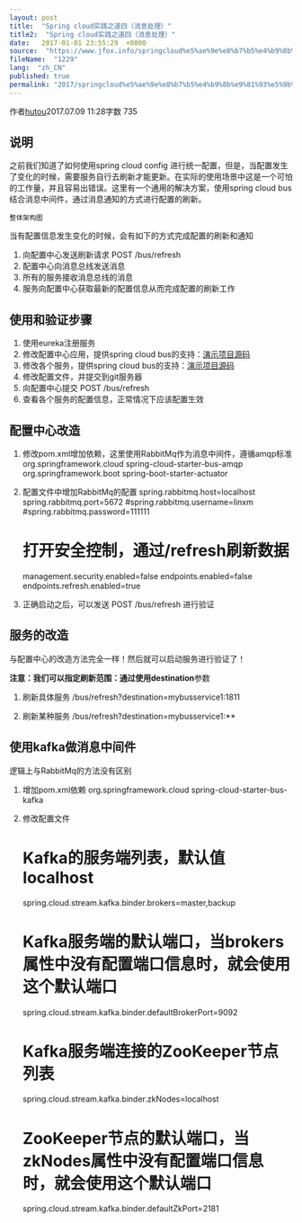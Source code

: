 ```yaml
---
layout: post
title:  "Spring cloud实践之道四（消息处理）"
title2:  "Spring cloud实践之道四（消息处理）"
date:   2017-01-01 23:55:29  +0800
source:  "https://www.jfox.info/springcloud%e5%ae%9e%e8%b7%b5%e4%b9%8b%e9%81%93%e5%9b%9b%e6%b6%88%e6%81%af%e5%a4%84%e7%90%86.html"
fileName:  "1229"
lang:  "zh_CN"
published: true
permalink: "2017/springcloud%e5%ae%9e%e8%b7%b5%e4%b9%8b%e9%81%93%e5%9b%9b%e6%b6%88%e6%81%af%e5%a4%84%e7%90%86.html"
---
```


作者[hutou](/u/67378d2013bb)2017.07.09 11:28字数 735
## 说明

之前我们知道了如何使用spring cloud config 进行统一配置，但是，当配置发生了变化的时候，需要服务自行去刷新才能更新。在实际的使用场景中这是一个可怕的工作量，并且容易出错误。这里有一个通用的解决方案，使用spring cloud bus结合消息中间件，通过消息通知的方式进行配置的刷新。
 
  
  
    整体架构图 
   
  
 
当有配置信息发生变化的时候，会有如下的方式完成配置的刷新和通知

1. 向配置中心发送刷新请求 POST /bus/refresh
2. 配置中心向消息总线发送消息
3. 所有的服务接收消息总线的消息
4. 服务向配置中心获取最新的配置信息从而完成配置的刷新工作

## 使用和验证步骤

1. 使用eureka注册服务
2. 修改配置中心应用，提供spring cloud bus的支持：[演示项目源码](https://www.jfox.info/go.php?url=https://github.com/hutou-workhouse/miscroServiceHello/tree/master/springCloudConfigBusServer)
3. 修改各个服务，提供spring cloud bus的支持：[演示项目源码](https://www.jfox.info/go.php?url=https://github.com/hutou-workhouse/miscroServiceHello/tree/master/springCloudConfigBusClient)
4. 修改配置文件，并提交到git服务器
5. 向配置中心提交 POST /bus/refresh
6. 查看各个服务的配置信息，正常情况下应该配置生效

## 配置中心改造

1. 修改pom.xml增加依赖，这里使用RabbitMq作为消息中间件，遵循amqp标准
         <dependency>
             <groupId>org.springframework.cloud</groupId>
             <artifactId>spring-cloud-starter-bus-amqp</artifactId>
         </dependency>    
         <dependency>
             <groupId>org.springframework.boot</groupId>
             <artifactId>spring-boot-starter-actuator</artifactId>
         </dependency>

2. 配置文件中增加RabbitMq的配置
    spring.rabbitmq.host=localhost
    spring.rabbitmq.port=5672
    #spring.rabbitmq.username=linxm
    #spring.rabbitmq.password=111111
    # 打开安全控制，通过/refresh刷新数据
    management.security.enabled=false
    endpoints.enabled=false
    endpoints.refresh.enabled=true

3. 正确启动之后，可以发送 POST /bus/refresh 进行验证

## 服务的改造

与配置中心的改造方法完全一样！然后就可以启动服务进行验证了！

**注意：**我们可以指定刷新范围：通过使用**destination**参数

1. 刷新具体服务
    /bus/refresh?destination=mybusservice1:1811

2. 刷新某种服务
    /bus/refresh?destination=mybusservice1:**

## 使用kafka做消息中间件

逻辑上与RabbitMq的方法没有区别

1. 增加pom.xml依赖
    <dependency>
     <groupId>org.springframework.cloud</groupId>
     <artifactId>spring-cloud-starter-bus-kafka</artifactId>
    </dependency>

2. 修改配置文件
    # Kafka的服务端列表，默认值localhost
    spring.cloud.stream.kafka.binder.brokers=master,backup
    # Kafka服务端的默认端口，当brokers属性中没有配置端口信息时，就会使用这个默认端口        
    spring.cloud.stream.kafka.binder.defaultBrokerPort=9092
    # Kafka服务端连接的ZooKeeper节点列表
    spring.cloud.stream.kafka.binder.zkNodes=localhost
    # ZooKeeper节点的默认端口，当zkNodes属性中没有配置端口信息时，就会使用这个默认端口    
    spring.cloud.stream.kafka.binder.defaultZkPort=2181
